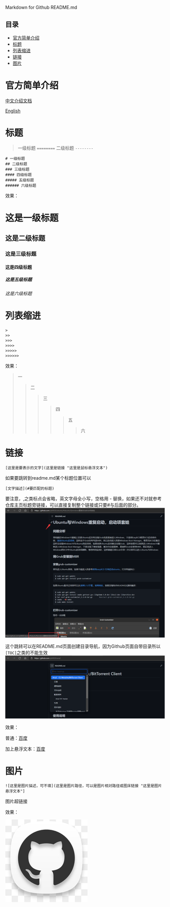 Markdown for Github README.md

## 目录

- [官方简单介绍](#官方简单介绍)
- [标题](#标题)
- [列表缩进](#列表缩进)
- [链接](#链接)
- [图片](#图片)

# 官方简单介绍

[中文介绍文档](https://docs.github.com/cn/github/creating-cloning-and-archiving-repositories/creating-a-repository-on-github/about-readmes)

[English](https://docs.github.com/en/github/creating-cloning-and-archiving-repositories/creating-a-repository-on-github/about-readmes)

# 标题

> 一级标题
> `========`
> 二级标题
> `--------`

    # 一级标题
    ## 二级标题
    ### 三级标题
    #### 四级标题
    ##### 五级标题
    ###### 六级标题

效果：

# 这是一级标题
## 这是二级标题
### 这是三级标题
#### 这是四级标题
##### 这是五级标题
###### 这是六级标题

# 列表缩进

    > 
    >> 
    >>> 
    >>>> 
    >>>>> 
    >>>>>> 

效果：

> 一
> > 二
> > > 三
> > > > 四
> > > > > 五
> > > > >
> > > > > > 六

# 链接

    [这里是要表示的文字](这里是链接 "这里是鼠标悬浮文本")

如果要跳转到readme.md某个标题位置可以

    [文字描述](#要匹配的标题)

要注意，,之类标点会省略，英文字母全小写，空格用 - 替换，如果还不对就参考仓库主页标题旁链接，可以直接复制整个链接或只要#与后面的部分。   ![](img/3.png)

这个跳转可以在README.md页面创建目录导航，因为Github页面自带目录所以`[TOC]`之类的不能生效   ![](img/2.png)

效果：

普通：[百度](http://www.baidu.com)

加上悬浮文本：[百度](http://www.baidu.com "这是百度的链接")

# 图片

    ![这里是图片描述，可不填](这里是图片路径，可以是图片相对路径或图床链接 "这里是图片悬浮文本"]

图片超链接


效果：

![](img/1.png "这是一张图片")